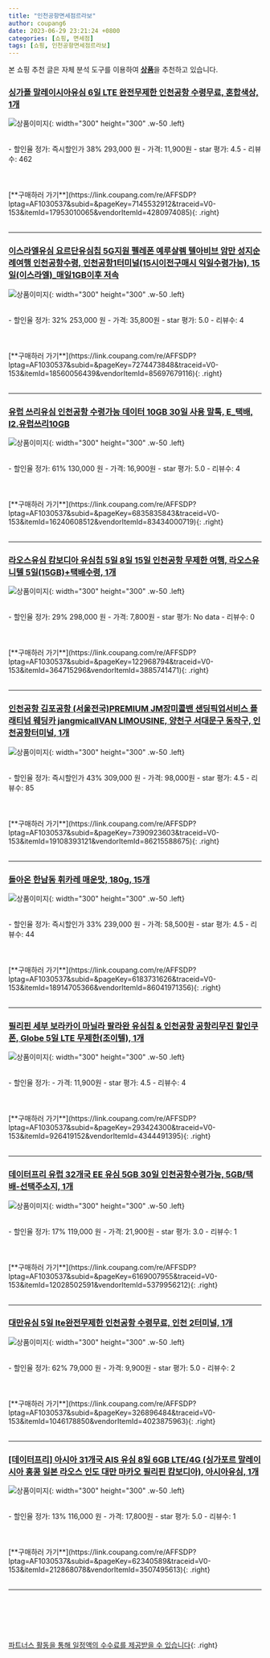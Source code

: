 ```yaml
---
title: "인천공항면세점르라보"
author: coupang6
date: 2023-06-29 23:21:24 +0800
categories: [쇼핑, 면세점]
tags: [쇼핑, 인천공항면세점르라보]
---
```


본 쇼핑 추천 글은 자체 분석 도구를 이용하여 [**상품**](https://link.coupang.com/a/bao1ui)을 추천하고 있습니다.

### [싱가폴 말레이시아유심 6일 LTE 완전무제한 인천공항 수령무료, 혼합색상, 1개](https://link.coupang.com/re/AFFSDP?lptag=AF1030537&subid=&pageKey=7145532912&traceid=V0-153&itemId=17953010065&vendorItemId=4280974085)

![상품이미지](https://thumbnail6.coupangcdn.com/thumbnails/remote/230x230ex/image/vendor_inventory/9718/54feb9fc1abd6029eae23ce9ee2163c9bdeda29133b8da719fac9d26778c.png){: width="300" height="300" .w-50 .left}


<br>
- 할인율 정가: 즉시할인가 38%  293,000   원
- 가격: 11,900원
- star 평가: 4.5
- 리뷰수: 462
<br>
<br>
<br>
<br>
[**구매하러 가기**](https://link.coupang.com/re/AFFSDP?lptag=AF1030537&subid=&pageKey=7145532912&traceid=V0-153&itemId=17953010065&vendorItemId=4280974085){: .right}
<br>
<br>

---

### [이스라엘유심 요르단유심칩 5G지원 펠레폰 예루살렘 텔아비브 암만 성지순례여행 인천공항수령, 인천공항1터미널(15시이전구매시 익일수령가능), 15일(이스라엘)_매일1GB이후 저속](https://link.coupang.com/re/AFFSDP?lptag=AF1030537&subid=&pageKey=7274473848&traceid=V0-153&itemId=18560056439&vendorItemId=85697679116)

![상품이미지](https://thumbnail7.coupangcdn.com/thumbnails/remote/230x230ex/image/vendor_inventory/359d/fbe461a261eed8aa814dd016e44c230a6f0ccabeaeb5911393ccad2ff9ad.jpg){: width="300" height="300" .w-50 .left}


<br>
- 할인율 정가: 32%  253,000   원
- 가격: 35,800원
- star 평가: 5.0
- 리뷰수: 4
<br>
<br>
<br>
<br>
[**구매하러 가기**](https://link.coupang.com/re/AFFSDP?lptag=AF1030537&subid=&pageKey=7274473848&traceid=V0-153&itemId=18560056439&vendorItemId=85697679116){: .right}
<br>
<br>

---

### [유럽 쓰리유심 인천공항 수령가능 데이터 10GB 30일 사용 말톡, E_택배, I2.유럽쓰리10GB](https://link.coupang.com/re/AFFSDP?lptag=AF1030537&subid=&pageKey=6835835843&traceid=V0-153&itemId=16240608512&vendorItemId=83434000719)

![상품이미지](https://thumbnail7.coupangcdn.com/thumbnails/remote/230x230ex/image/vendor_inventory/2423/6f888ac7e47ab6ac2cddd9d694df616b35428fbd5dbb08f96f60b7b65ea3.jpg){: width="300" height="300" .w-50 .left}


<br>
- 할인율 정가: 61%  130,000   원
- 가격: 16,900원
- star 평가: 5.0
- 리뷰수: 4
<br>
<br>
<br>
<br>
[**구매하러 가기**](https://link.coupang.com/re/AFFSDP?lptag=AF1030537&subid=&pageKey=6835835843&traceid=V0-153&itemId=16240608512&vendorItemId=83434000719){: .right}
<br>
<br>

---

### [라오스유심 캄보디아 유심칩 5일 8일 15일 인천공항 무제한 여행, 라오스유니텔  5일(15GB)+택배수령, 1개](https://link.coupang.com/re/AFFSDP?lptag=AF1030537&subid=&pageKey=122968794&traceid=V0-153&itemId=364715296&vendorItemId=3885741471)

![상품이미지](https://thumbnail9.coupangcdn.com/thumbnails/remote/230x230ex/image/vendor_inventory/4440/3eab1a96732ae571cbff80af360087e3091d9cd43d76faf476d3a94cba1f.png){: width="300" height="300" .w-50 .left}


<br>
- 할인율 정가: 29%  298,000   원
- 가격: 7,800원
- star 평가: No data
- 리뷰수: 0
<br>
<br>
<br>
<br>
[**구매하러 가기**](https://link.coupang.com/re/AFFSDP?lptag=AF1030537&subid=&pageKey=122968794&traceid=V0-153&itemId=364715296&vendorItemId=3885741471){: .right}
<br>
<br>

---

### [인천공항 김포공항 (서울전국)PREMIUM JM장미콜밴 샌딩픽업서비스 플래티넘 웨딩카 jangmicallVAN LIMOUSINE, 양천구 서대문구 동작구, 인천공항터미널, 1개](https://link.coupang.com/re/AFFSDP?lptag=AF1030537&subid=&pageKey=7390923603&traceid=V0-153&itemId=19108393121&vendorItemId=86215588675)

![상품이미지](https://thumbnail9.coupangcdn.com/thumbnails/remote/230x230ex/image/vendor_inventory/9a22/46474e1433e08e52ab61eaee63cdafdc7e54921a7d0eb96a4f5677838631.jpg){: width="300" height="300" .w-50 .left}


<br>
- 할인율 정가: 즉시할인가 43%  309,000   원
- 가격: 98,000원
- star 평가: 4.5
- 리뷰수: 85
<br>
<br>
<br>
<br>
[**구매하러 가기**](https://link.coupang.com/re/AFFSDP?lptag=AF1030537&subid=&pageKey=7390923603&traceid=V0-153&itemId=19108393121&vendorItemId=86215588675){: .right}
<br>
<br>

---

### [돌아온 한남동 휘카레 매운맛, 180g, 15개](https://link.coupang.com/re/AFFSDP?lptag=AF1030537&subid=&pageKey=6183731626&traceid=V0-153&itemId=18914705366&vendorItemId=86041971356)

![상품이미지](https://thumbnail6.coupangcdn.com/thumbnails/remote/230x230ex/image/retail/images/911458294777963-284e9c52-ddce-4c70-9dab-978523b0a94b.jpeg){: width="300" height="300" .w-50 .left}


<br>
- 할인율 정가: 즉시할인가 33%  239,000   원
- 가격: 58,500원
- star 평가: 4.5
- 리뷰수: 44
<br>
<br>
<br>
<br>
[**구매하러 가기**](https://link.coupang.com/re/AFFSDP?lptag=AF1030537&subid=&pageKey=6183731626&traceid=V0-153&itemId=18914705366&vendorItemId=86041971356){: .right}
<br>
<br>

---

### [필리핀 세부 보라카이 마닐라 팔라완 유심칩 & 인천공항 공항리무진 할인쿠폰, Globe 5일 LTE 무제한(조이텔), 1개](https://link.coupang.com/re/AFFSDP?lptag=AF1030537&subid=&pageKey=293424300&traceid=V0-153&itemId=926419152&vendorItemId=4344491395)

![상품이미지](https://thumbnail7.coupangcdn.com/thumbnails/remote/230x230ex/image/vendor_inventory/245d/594f74844ca5b5d2282aa857813383a12ba5283bf5641eda138a0ab23887.jpg){: width="300" height="300" .w-50 .left}


<br>
- 할인율 정가: 
- 가격: 11,900원
- star 평가: 4.5
- 리뷰수: 4
<br>
<br>
<br>
<br>
[**구매하러 가기**](https://link.coupang.com/re/AFFSDP?lptag=AF1030537&subid=&pageKey=293424300&traceid=V0-153&itemId=926419152&vendorItemId=4344491395){: .right}
<br>
<br>

---

### [데이터프리 유럽 32개국 EE 유심 5GB 30일 인천공항수령가능, 5GB/택배-선택주소지, 1개](https://link.coupang.com/re/AFFSDP?lptag=AF1030537&subid=&pageKey=6169007955&traceid=V0-153&itemId=12028502591&vendorItemId=5379956212)

![상품이미지](https://thumbnail7.coupangcdn.com/thumbnails/remote/230x230ex/image/vendor_inventory/31c7/c452ff814b9932be5ba4d1ec8fa03aef3505b2ba0daea48d98858309a64e.jpg){: width="300" height="300" .w-50 .left}


<br>
- 할인율 정가: 17%  119,000   원
- 가격: 21,900원
- star 평가: 3.0
- 리뷰수: 1
<br>
<br>
<br>
<br>
[**구매하러 가기**](https://link.coupang.com/re/AFFSDP?lptag=AF1030537&subid=&pageKey=6169007955&traceid=V0-153&itemId=12028502591&vendorItemId=5379956212){: .right}
<br>
<br>

---

### [대만유심 5일 lte완전무제한 인천공항 수령무료, 인천 2터미널, 1개](https://link.coupang.com/re/AFFSDP?lptag=AF1030537&subid=&pageKey=326896484&traceid=V0-153&itemId=1046178850&vendorItemId=4023875963)

![상품이미지](https://thumbnail8.coupangcdn.com/thumbnails/remote/230x230ex/image/vendor_inventory/b516/462c0921c673380db7e59235847e2b802fb6751552725f0184db8e6e83d4.jpg){: width="300" height="300" .w-50 .left}


<br>
- 할인율 정가: 62%  79,000   원
- 가격: 9,900원
- star 평가: 5.0
- 리뷰수: 2
<br>
<br>
<br>
<br>
[**구매하러 가기**](https://link.coupang.com/re/AFFSDP?lptag=AF1030537&subid=&pageKey=326896484&traceid=V0-153&itemId=1046178850&vendorItemId=4023875963){: .right}
<br>
<br>

---

### [[데이터프리] 아시아 31개국 AIS 유심 8일 6GB LTE/4G (싱가포르 말레이시아 홍콩 일본 라오스 인도 대만 마카오 필리핀 캄보디아), 아시아유심, 1개](https://link.coupang.com/re/AFFSDP?lptag=AF1030537&subid=&pageKey=62340589&traceid=V0-153&itemId=212868078&vendorItemId=3507495613)

![상품이미지](https://thumbnail9.coupangcdn.com/thumbnails/remote/230x230ex/image/vendor_inventory/d133/d358fc60a3e6b2dc8b728b677c6228cd51248d44d1ed47d3419f078aa32e.jpg){: width="300" height="300" .w-50 .left}


<br>
- 할인율 정가: 13%  116,000   원
- 가격: 17,800원
- star 평가: 5.0
- 리뷰수: 1
<br>
<br>
<br>
<br>
[**구매하러 가기**](https://link.coupang.com/re/AFFSDP?lptag=AF1030537&subid=&pageKey=62340589&traceid=V0-153&itemId=212868078&vendorItemId=3507495613){: .right}
<br>
<br>

---
<br><br><br><br><br> [파트너스 활동을 통해 일정액의 수수료를 제공받을 수 있습니다](https://link.coupang.com/a/bao1ui){: .right}